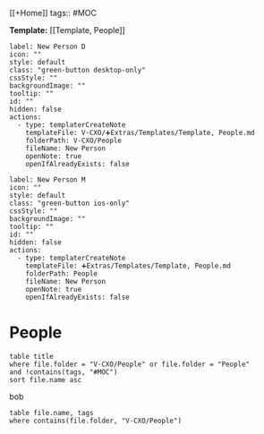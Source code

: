 [[+Home]] 
tags:: #MOC

**Template:** [[Template, People]]

```meta-bind-button
label: New Person D
icon: ""
style: default
class: "green-button desktop-only"
cssStyle: ""
backgroundImage: ""
tooltip: ""
id: ""
hidden: false
actions:
  - type: templaterCreateNote
    templateFile: V-CXO/➕Extras/Templates/Template, People.md
    folderPath: V-CXO/People
    fileName: New Person
    openNote: true
    openIfAlreadyExists: false
``` 
```meta-bind-button
label: New Person M
icon: ""
style: default
class: "green-button ios-only"
cssStyle: ""
backgroundImage: ""
tooltip: ""
id: ""
hidden: false
actions:
  - type: templaterCreateNote
    templateFile: ➕Extras/Templates/Template, People.md
    folderPath: People
    fileName: New Person
    openNote: true
    openIfAlreadyExists: false
```
# People
```dataview
table title
where file.folder = "V-CXO/People" or file.folder = "People"
and !contains(tags, "#MOC")
sort file.name asc
```


bob
```dataview
table file.name, tags
where contains(file.folder, "V-CXO/People")

```